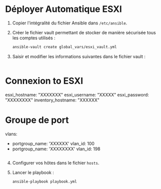 # Déployer Automatique ESXI

1. Copier l'intégralité du fichier Ansible dans `/etc/ansible`.

2. Créer le fichier vault permettant de stocker de manière sécurisée tous les comptes utilisés :

    ```bash
    ansible-vault create global_vars/esxi_vault.yml
    ```

3. Saisir et modifier les informations suivantes dans le fichier vault :

    ```yaml
# Connexion to ESXI
esxi_hostname: "XXXXXXX"
esxi_username: "XXXXX"
esxi_password: "XXXXXXXX"
inventory_hostname: "XXXXXX"


# Groupe de port
vlans:
  - portgroup_name: 'XXXXXX'
    vlan_id: 100
  - portgroup_name: 'XXXXXXXX'
    vlan_id: 198
    ```

4. Configurer vos hôtes dans le fichier `hosts`.

5. Lancer le playbook :

    ```bash
    ansible-playbook playbook.yml 
    ```
